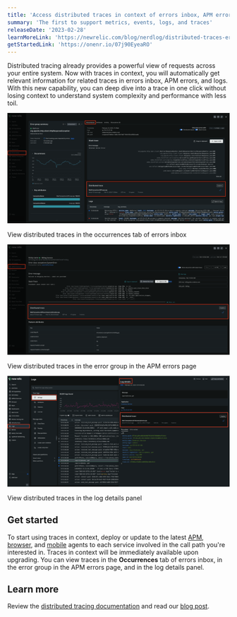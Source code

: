 ```yaml
---
title: 'Access distributed traces in context of errors inbox, APM errors, and logs'
summary: 'The first to support metrics, events, logs, and traces'
releaseDate: '2023-02-28'
learnMoreLink: 'https://newrelic.com/blog/nerdlog/distributed-traces-errors-logs'
getStartedLink: 'https://onenr.io/07j90EyeaRO'
---
```

Distributed tracing already provides a powerful view of requests across your entire system. Now with traces in context, you will automatically get relevant information for related traces in errors inbox, APM errors, and logs. With this new capability, you can deep dive into a trace in one click without losing context to understand system complexity and performance with less toil.

![Click the Occurrences tab](./images/errors-inbox-traces-in-context.png "Error inbox - traces in context")
<figcaption>View distributed traces in the occurrences tab of errors inbox</figcaption>

![In the APM errors page, click error group](./images/apm-errors-traces-in-context.png "APM errors - traces in context")
<figcaption>View distributed traces in the error group in the APM errors page</figcaption>

![Click into the log details to see traces in context](./images/logs-traces-in-context.png "Logs - traces in context")
<figcaption>View distributed traces in the log details panel</figcaption>

## Get started
To start using traces in context, deploy or update to the latest [APM](https://docs.newrelic.com/docs/new-relic-solutions/new-relic-one/install-configure/update-new-relic-agent/), [browser](https://docs.newrelic.com/docs/browser/browser-monitoring/installation/install-browser-monitoring-agent/), and [mobile](https://docs.newrelic.com/docs/mobile-monitoring/new-relic-mobile/get-started/introduction-mobile-monitoring/) agents to each service involved in the call path you're interested in. Traces in context will be immediately available upon upgrading. You can view traces in the **Occurrences** tab of errors inbox, in the error group in the APM errors page, and in the log details panel.


## Learn more
Review the [distributed tracing documentation](https://docs.newrelic.com/docs/distributed-tracing/concepts/quick-start/) and read our [blog post](https://newrelic.com/blog/nerdlog/distributed-traces-errors-logs).

